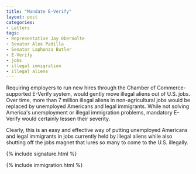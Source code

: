 ```yaml
---
title: "Mandate E-Verify"
layout: post
categories:
- Letters
tags: 
- Representative Jay Obernolte
- Senator Alex Padilla
- Senator Laphonza Butler
- E-Verify
- jobs
- illegal immigration
- illegal aliens
---
```


Requiring employers to run new hires through the Chamber of Commerce-supported E-Verify system, would gently move illegal aliens out of U.S. jobs. Over time, more than 7 million illegal aliens in non-agricultural jobs would be replaced by unemployed Americans and legal immigrants. While not solving America's unemployment or illegal immigration problems, mandatory E-Verify would certainly lessen their severity.

Clearly, this is an easy and effective way of putting unemployed Americans and legal immigrants in jobs currently held by illegal aliens while also shutting off the jobs magnet that lures so many to come to the U.S. illegally.

{% include signature.html %}

{% include immigration.html %}

